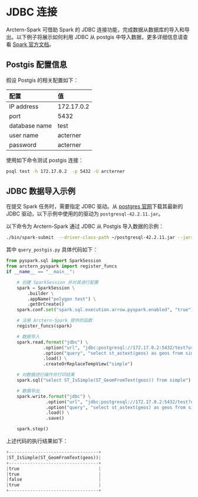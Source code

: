 # JDBC 连接

Arctern-Spark 可借助 Spark 的 JDBC 连接功能，完成数据从数据库的导入和导出。以下例子将展示如何利用 JDBC 从 postgis 中导入数据，更多详细信息请查看 [Spark 官方文档](https://spark.apache.org/docs/latest/sql-data-sources-load-save-functions.html)。


## Postgis 配置信息

假设 Postgis 的相关配置如下：

| 配置 | 值 |
|:-----------|:----------|
|IP address |  172.17.0.2|
|port | 5432|
|database name | test|
|user name | acterner|
|password | acterner|

使用如下命令测试 postgis 连接：

```bash
psql test -h 172.17.0.2  -p 5432 -U arcterner
```

## JDBC 数据导入示例


在提交 Spark 任务时，需要指定 JDBC 驱动。从 [postgres 官网](https://jdbc.postgresql.org/download.html)下载其最新的 JDBC 驱动，以下示例中使用的的驱动为 `postgresql-42.2.11.jar`。

以下命令为 Arctern-Spark 通过 JDBC 从 Postgis 导入数据的示例：

```bash
./bin/spark-submit  --driver-class-path ~/postgresql-42.2.11.jar --jars ~/postgresql-42.2.11.jar ~/query_postgis.py 
```

其中 `query_postgis.py` 具体代码如下：

```python
from pyspark.sql import SparkSession
from arctern_pyspark import register_funcs
if __name__ == "__main__":

    # 创建 SparkSession 并对其进行配置
    spark = SparkSession \
        .builder \
        .appName("polygon test") \
        .getOrCreate()
    spark.conf.set("spark.sql.execution.arrow.pyspark.enabled", "true")

    # 注册 Arctern-Spark 提供的函数
    register_funcs(spark)

    # 数据导入
    spark.read.format("jdbc") \
              .option("url", "jdbc:postgresql://172.17.0.2:5432/test?user=arcterner&password=arcterner") \
              .option("query", "select st_astext(geos) as geos from simple") \
              .load() \
              .createOrReplaceTempView("simple")

    # 对数据进行操作并打印结果
    spark.sql("select ST_IsSimple(ST_GeomFromText(geos)) from simple").show(20,0)

    # 数据导出
    spark.write.format("jdbc") \
               .option("url", "jdbc:postgresql://172.17.0.2:5432/test?user=arcterner&password=arcterner") \
               .option("query", "select st_astext(geos) as geos from simple") \
               .load() \
               .save()

    spark.stop()
```
上述代码的执行结果如下：

```python
+----------------------------------+                                            
|ST_IsSimple(ST_GeomFromText(geos))|
+----------------------------------+
|true                              |
|true                              |
|false                             |
|true                              |
+----------------------------------+
```